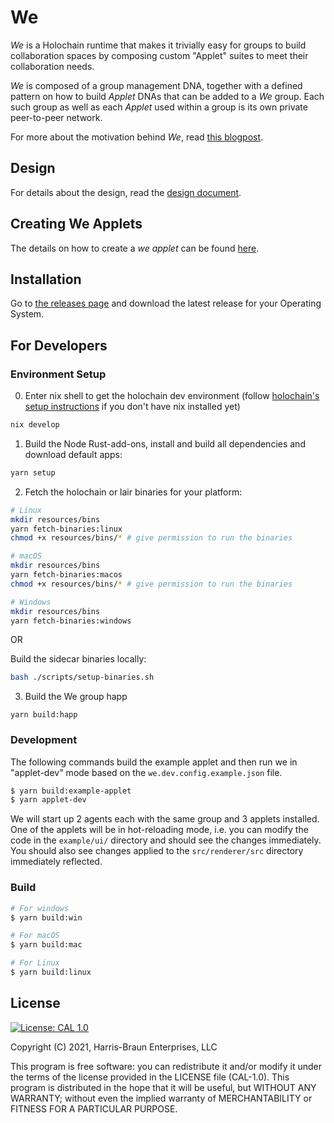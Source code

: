 # We

_We_ is a Holochain runtime that makes it trivially easy for groups to build collaboration spaces by composing custom "Applet" suites to meet their collaboration needs.

_We_ is composed of a group management DNA, together with a defined pattern on how to build _Applet_ DNAs that can be added to a _We_ group. Each such group as well as each _Applet_ used within a group is its own private peer-to-peer network.

For more about the motivation behind _We_, read [this blogpost](https://eric.harris-braun.com/blog/2022/07/26/id-390).

## Design

For details about the design, read the [design document](docs/Design.md).

## Creating We Applets

The details on how to create a _we applet_ can be found [here](docs/How-to-create-a-we-applet.md).

## Installation

Go to [the releases page](https://github.com/lightningrodlabs/we/releases) and download the latest release for your Operating System.

## For Developers

### Environment Setup

0. Enter nix shell to get the holochain dev environment (follow [holochain's setup instructions](https://developer.holochain.org/get-started/) if you don't have nix installed yet)

```bash
nix develop
```

1. Build the Node Rust-add-ons, install and build all dependencies and download default apps:

```bash
yarn setup
```

2. Fetch the holochain or lair binaries for your platform:

```bash
# Linux
mkdir resources/bins
yarn fetch-binaries:linux
chmod +x resources/bins/* # give permission to run the binaries

# macOS
mkdir resources/bins
yarn fetch-binaries:macos
chmod +x resources/bins/* # give permission to run the binaries

# Windows
mkdir resources/bins
yarn fetch-binaries:windows
```

OR

Build the sidecar binaries locally:

```bash
bash ./scripts/setup-binaries.sh
```

3. Build the We group happ

```
yarn build:happ
```

### Development

The following commands build the example applet and then run we in "applet-dev" mode based on the `we.dev.config.example.json` file.

```bash
$ yarn build:example-applet
$ yarn applet-dev
```

We will start up 2 agents each with the same group and 3 applets installed. One of the applets will be in hot-reloading mode, i.e. you can modify the code in the `example/ui/` directory and should see the changes immediately. You should also see changes applied to the `src/renderer/src` directory immediately reflected.

### Build

```bash
# For windows
$ yarn build:win

# For macOS
$ yarn build:mac

# For Linux
$ yarn build:linux
```

## License

[![License: CAL 1.0](https://img.shields.io/badge/License-CAL%201.0-blue.svg)](https://github.com/holochain/cryptographic-autonomy-license)

Copyright (C) 2021, Harris-Braun Enterprises, LLC

This program is free software: you can redistribute it and/or modify it under the terms of the license
provided in the LICENSE file (CAL-1.0). This program is distributed in the hope that it will be useful,
but WITHOUT ANY WARRANTY; without even the implied warranty of MERCHANTABILITY or FITNESS FOR A PARTICULAR PURPOSE.
